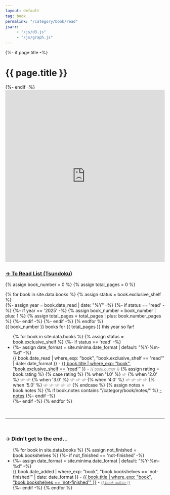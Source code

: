 ```yaml
---
layout: default
tag: book
permalink: "/category/book/read"
jsarr:
     - "/js/d3.js"
     - "/js/graph.js"
---
```


<div>
    {%- if page.title -%}
        <h1>{{ page.title }}</h1>
    {%- endif -%}
</div>

<iframe width="100%" height="544" frameborder="0"
  src="https://observablehq.com/embed/@evryjazz/book-rating-graph?cells=final_plot"></iframe>

<h3><a href="/category/book/to-read">→ To Read List (Tsundoku)</a></h3>

{% assign book_number = 0 %}
{% assign total_pages = 0 %}

{% for book in site.data.books %}
    {% assign status = book.exclusive_shelf %}  
    {%- assign year = book.date_read | date: "%Y" -%}
    {%- if status == 'read' -%}
        {%- if year == '2025' -%}
            {% assign book_number = book_number | plus: 1 %}
            {% assign total_pages = total_pages | plus: book.number_pages %}
        {%- endif -%}
    {%- endif -%}
{% endfor %}
<br>
<a class="post-meta">{{ book_number }} books for {{ total_pages }} this year so far!</a>
<br>
<ul>
{% for book in site.data.books %}
    {% assign status = book.exclusive_shelf %}
    {%- if status == 'read' -%}
    <li>
        {%- assign date_format = site.minima.date_format | default: "%Y-%m-%d" -%}
        <div class="{{book.rating}}">
            <span class="post-meta">{{ book.date_read | where_exp: "book",  "book.exclusive_shelf == 'read'" | date: date_format }} - </span>    
            <a href="{{book.open_library_url_info_ISBN13}}">{{ book.title | where_exp: "book",  "book.exclusive_shelf == 'read'" }}</a> 
            <a class="post-meta">-</a> 
            <a style='font-style: italic; font-weight: 200; font-size: 12px;' href="{{book.open_library_url_info_ISBN13}}">{{ book.author }}</a> 
            {% assign rating = book.rating %} 
            {% case rating %} 
                {% when '1.0' %} 
                    <picture>
                        <source style='height: 3%; width: 3%; object-fit: contain' srcset="/assets/swallow.png" media="(max-width: 20px)">
                        <img style='height: 3%; width: 3%; object-fit: contain' src="/assets/swallow.png" />
                    </picture> 
                {% when '2.0' %} 
                    <picture>
                        <source style='height: 3%; width: 3%; object-fit: contain' srcset="/assets/swallow.png" media="(max-width: 20px)">
                        <source style='height: 3%; width: 3%; object-fit: contain' srcset="/assets/swallow.png" media="(max-width: 20px)">
                        <img style='height: 3%; width: 3%; object-fit: contain' src="/assets/swallow.png" />
                        <img style='height: 3%; width: 3%; object-fit: contain' src="/assets/swallow.png" />
                    </picture>
                {% when '3.0' %}
                    <picture>
                        <source style='height: 3%; width: 3%; object-fit: contain' srcset="/assets/swallow.png" media="(max-width: 20px)">
                        <source style='height: 3%; width: 3%; object-fit: contain' srcset="/assets/swallow.png" media="(max-width: 20px)">
                        <source style='height: 3%; width: 3%; object-fit: contain' srcset="/assets/swallow.png" media="(max-width: 20px)">
                        <img style='height: 3%; width: 3%; object-fit: contain' src="/assets/swallow.png" />
                        <img style='height: 3%; width: 3%; object-fit: contain' src="/assets/swallow.png" />
                        <img style='height: 3%; width: 3%; object-fit: contain' src="/assets/swallow.png" />
                    </picture>
                {% when '4.0' %}
                    <picture>
                        <source style='height: 3%; width: 3%; object-fit: contain' srcset="/assets/swallow.png" media="(max-width: 20px)">
                        <img style='height: 3%; width: 3%; object-fit: contain' src="/assets/swallow.png" />
                    </picture>
                    <picture>
                        <source style='height: 3%; width: 3%; object-fit: contain' srcset="/assets/swallow.png" media="(max-width: 20px)">
                        <img style='height: 3%; width: 3%; object-fit: contain' src="/assets/swallow.png" />
                    </picture>
                    <picture>
                        <source style='height: 3%; width: 3%; object-fit: contain' srcset="/assets/swallow.png" media="(max-width: 20px)">
                        <img style='height: 3%; width: 3%; object-fit: contain' src="/assets/swallow.png" />
                    </picture>
                    <picture>
                        <source style='height: 3%; width: 3%; object-fit: contain' srcset="/assets/swallow.png" media="(max-width: 20px)">
                        <img style='height: 3%; width: 3%; object-fit: contain' src="/assets/swallow.png" />
                    </picture>
                {% when '5.0' %}
                    <picture>
                        <source style='height: 3%; width: 3%; object-fit: contain' srcset="/assets/swallow.png" media="(max-width: 20px)">
                        <img style='height: 3%; width: 3%; object-fit: contain' src="/assets/swallow.png" />
                    </picture>
                    <picture>
                        <source style='height: 3%; width: 3%; object-fit: contain' srcset="/assets/swallow.png" media="(max-width: 20px)">
                        <img style='height: 3%; width: 3%; object-fit: contain' src="/assets/swallow.png" />
                    </picture>
                    <picture>
                        <source style='height: 3%; width: 3%; object-fit: contain' srcset="/assets/swallow.png" media="(max-width: 20px)">
                        <img style='height: 3%; width: 3%; object-fit: contain' src="/assets/swallow.png" />
                    </picture>
                    <picture>
                        <source style='height: 3%; width: 3%; object-fit: contain' srcset="/assets/swallow.png" media="(max-width: 20px)">
                        <img style='height: 3%; width: 3%; object-fit: contain' src="/assets/swallow.png" />
                    </picture>
                    <picture>
                        <source style='height: 3%; width: 3%; object-fit: contain' srcset="/assets/swallow.png" media="(max-width: 20px)">
                        <img style='height: 3%; width: 3%; object-fit: contain' src="/assets/swallow.png" />
                    </picture>
            {% endcase %} 
            {% assign notes = book.notes %} 
            {% if book.notes contains "/category/book/notes/" %}
                <a class="post-meta" href="{{notes}}"> - notes</a> 
            {%- endif -%}
        </div>
    </li>
    {%- endif -%}
{% endfor %}
</ul>

<br>

---

<br>

<h3>→ Didn't get to the end...</h3>

<ul>
{% for book in site.data.books %}
    {% assign not_finished = book.bookshelves %}
    {%- if not_finished == 'not-finished' -%}
    <li>
        {%- assign date_format = site.minima.date_format | default: "%Y-%m-%d" -%}
        <div>
            <span class="post-meta">{{ book.date_added | where_exp: "book",  "book.bookshelves == 'not-finished'" | date: date_format }} - </span>    
            <a href="{{book.open_library_url_info_ISBN13}}">{{ book.title | where_exp: "book",  "book.bookshelves == 'not-finished'" }}</a> - <a style='font-style: italic; font-weight: 200; font-size: 12px;' href="{{book.open_library_url_info_ISBN13}}">{{ book.author }}</a> 
        </div>
    </li>
    {%- endif -%}
{% endfor %}
</ul>

